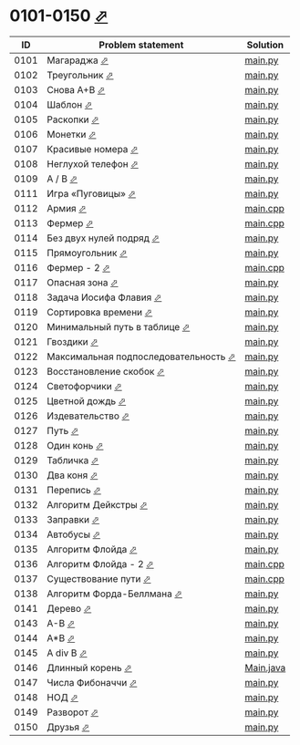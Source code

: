 # 0101-0150 [⬀](http://acmp.ru/index.asp?main=tasks&str=%20&page=2&id_type=0)

| ID   | Problem statement                                                                      | Solution                    |
|------|----------------------------------------------------------------------------------------|-----------------------------|
| 0101 | Магараджа [⬀](http://acmp.ru/index.asp?main=task&id_task=101)                          | [main.py](0101/main.py)     |
| 0102 | Треугольник [⬀](http://acmp.ru/index.asp?main=task&id_task=102)                        | [main.py](0102/main.py)     |
| 0103 | Снова A+B [⬀](http://acmp.ru/index.asp?main=task&id_task=103)                          | [main.py](0103/main.py)     |
| 0104 | Шаблон [⬀](http://acmp.ru/index.asp?main=task&id_task=104)                             | [main.py](0104/main.py)     |
| 0105 | Раскопки [⬀](http://acmp.ru/index.asp?main=task&id_task=105)                           | [main.py](0105/main.py)     |
| 0106 | Монетки [⬀](http://acmp.ru/index.asp?main=task&id_task=106)                            | [main.py](0106/main.py)     |
| 0107 | Красивые номера [⬀](http://acmp.ru/index.asp?main=task&id_task=107)                    | [main.py](0107/main.py)     |
| 0108 | Неглухой телефон [⬀](http://acmp.ru/index.asp?main=task&id_task=108)                   | [main.py](0108/main.py)     |
| 0109 | A / B [⬀](http://acmp.ru/index.asp?main=task&id_task=109)                              | [main.py](0109/main.py)     |
| 0111 | Игра «Пуговицы» [⬀](http://acmp.ru/index.asp?main=task&id_task=111)                    | [main.py](0111/main.py)     |
| 0112 | Армия [⬀](http://acmp.ru/index.asp?main=task&id_task=112)                              | [main.cpp](0112/main.cpp)   |
| 0113 | Фермер [⬀](http://acmp.ru/index.asp?main=task&id_task=113)                             | [main.cpp](0113/main.cpp)   |
| 0114 | Без двух нулей подряд [⬀](http://acmp.ru/index.asp?main=task&id_task=114)              | [main.py](0114/main.py)     |
| 0115 | Прямоугольник [⬀](http://acmp.ru/index.asp?main=task&id_task=115)                      | [main.py](0115/main.py)     |
| 0116 | Фермер - 2 [⬀](http://acmp.ru/index.asp?main=task&id_task=116)                         | [main.cpp](0116/main.cpp)   |
| 0117 | Опасная зона [⬀](http://acmp.ru/index.asp?main=task&id_task=117)                       | [main.py](0117/main.py)     |
| 0118 | Задача Иосифа Флавия [⬀](http://acmp.ru/index.asp?main=task&id_task=118)               | [main.py](0118/main.py)     |
| 0119 | Сортировка времени [⬀](http://acmp.ru/index.asp?main=task&id_task=119)                 | [main.py](0119/main.py)     |
| 0120 | Минимальный путь в таблице [⬀](http://acmp.ru/index.asp?main=task&id_task=120)         | [main.py](0120/main.py)     |
| 0121 | Гвоздики [⬀](http://acmp.ru/index.asp?main=task&id_task=121)                           | [main.py](0121/main.py)     |
| 0122 | Максимальная подпоследовательность [⬀](http://acmp.ru/index.asp?main=task&id_task=122) | [main.py](0122/main.py)     |
| 0123 | Восстановление скобок [⬀](http://acmp.ru/index.asp?main=task&id_task=123)              | [main.py](0123/main.py)     |
| 0124 | Светофорчики [⬀](http://acmp.ru/index.asp?main=task&id_task=124)                       | [main.py](0124/main.py)     |
| 0125 | Цветной дождь [⬀](http://acmp.ru/index.asp?main=task&id_task=125)                      | [main.py](0125/main.py)     |
| 0126 | Издевательство [⬀](http://acmp.ru/index.asp?main=task&id_task=126)                     | [main.py](0126/main.py)     |
| 0127 | Путь [⬀](http://acmp.ru/index.asp?main=task&id_task=127)                               | [main.py](0127/main.py)     |
| 0128 | Один конь [⬀](http://acmp.ru/index.asp?main=task&id_task=128)                          | [main.py](0128/main.py)     |
| 0129 | Табличка [⬀](http://acmp.ru/index.asp?main=task&id_task=129)                           | [main.py](0129/main.py)     |
| 0130 | Два коня [⬀](http://acmp.ru/index.asp?main=task&id_task=130)                           | [main.py](0130/main.py)     |
| 0131 | Перепись [⬀](http://acmp.ru/index.asp?main=task&id_task=131)                           | [main.py](0131/main.py)     |
| 0132 | Алгоритм Дейкстры [⬀](http://acmp.ru/index.asp?main=task&id_task=132)                  | [main.py](0132/main.py)     |
| 0133 | Заправки [⬀](http://acmp.ru/index.asp?main=task&id_task=133)                           | [main.py](0133/main.py)     |
| 0134 | Автобусы [⬀](http://acmp.ru/index.asp?main=task&id_task=134)                           | [main.py](0134/main.py)     |
| 0135 | Алгоритм Флойда [⬀](http://acmp.ru/index.asp?main=task&id_task=135)                    | [main.py](0135/main.py)     |
| 0136 | Алгоритм Флойда - 2 [⬀](http://acmp.ru/index.asp?main=task&id_task=136)                | [main.cpp](0136/main.cpp)   |
| 0137 | Существование пути [⬀](http://acmp.ru/index.asp?main=task&id_task=137)                 | [main.cpp](0137/main.cpp)   |
| 0138 | Алгоритм Форда-Беллмана [⬀](http://acmp.ru/index.asp?main=task&id_task=138)            | [main.py](0138/main.py)     |
| 0141 | Дерево [⬀](http://acmp.ru/index.asp?main=task&id_task=141)                             | [main.py](0141/main.py)     |
| 0143 | A-B [⬀](http://acmp.ru/index.asp?main=task&id_task=143)                                | [main.py](0143/main.py)     |
| 0144 | A*B [⬀](http://acmp.ru/index.asp?main=task&id_task=144)                                | [main.py](0144/main.py)     |
| 0145 | A div B [⬀](http://acmp.ru/index.asp?main=task&id_task=145)                            | [main.py](0145/main.py)     |
| 0146 | Длинный корень [⬀](http://acmp.ru/index.asp?main=task&id_task=146)                     | [Main.java](0146/Main.java) |
| 0147 | Числа Фибоначчи [⬀](http://acmp.ru/index.asp?main=task&id_task=147)                    | [main.py](0147/main.py)     |
| 0148 | НОД [⬀](http://acmp.ru/index.asp?main=task&id_task=148)                                | [main.py](0148/main.py)     |
| 0149 | Разворот [⬀](http://acmp.ru/index.asp?main=task&id_task=149)                           | [main.py](0149/main.py)     |
| 0150 | Друзья [⬀](http://acmp.ru/index.asp?main=task&id_task=150)                             | [main.py](0150/main.py)     |

